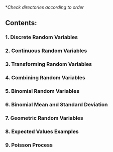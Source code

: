 **Check directories according to order*

## Contents:
### 1. Discrete Random Variables
### 2. Continuous Random Variables
### 3. Transforming Random Variables
### 4. Combining Random Variables
### 5. Binomial Random Variables
### 6. Binomial Mean and Standard Deviation
### 7. Geometric Random Variables
### 8. Expected Values Examples
### 9. Poisson Process
